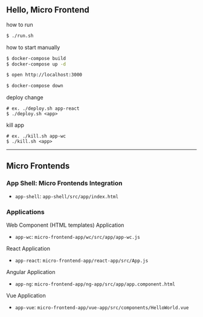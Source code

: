 Hello, Micro Frontend
--------

how to run

```sh
$ ./run.sh
```

how to start manually

```sh
$ docker-compose build
$ docker-compose up -d

$ open http://localhost:3000

$ docker-compose down
```

deploy change

```
# ex. ./deploy.sh app-react
$ ./deploy.sh <app>
```

kill app

```
# ex. ./kill.sh app-wc
$ ./kill.sh <app>
```

-------

## Micro Frontends

### App Shell: Micro Frontends Integration
- `app-shell`: `app-shell/src/app/index.html`

### Applications
Web Component (HTML templates) Application
- `app-wc`: `micro-frontend-app/wc/src/app/app-wc.js`

React Application
- `app-react`: `micro-frontend-app/react-app/src/App.js`

Angular Application
- `app-ng`: `micro-frontend-app/ng-app/src/app/app.component.html`

Vue Application
- `app-vue`: `micro-frontend-app/vue-app/src/components/HelloWorld.vue`

